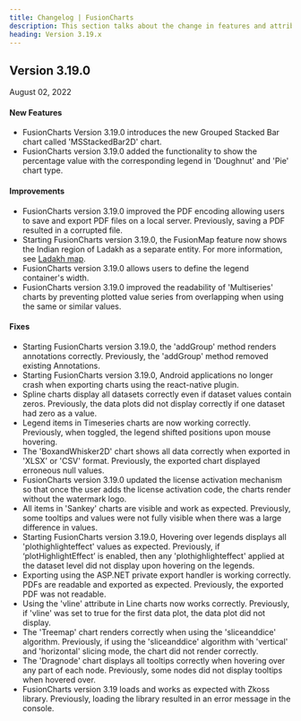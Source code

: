 ```yaml
---
title: Changelog | FusionCharts
description: This section talks about the change in features and attributes with latest released version.
heading: Version 3.19.x
---
```


<h2 class="sub-heading">Version 3.19.0</h2>

<p class="release-date">August 02, 2022</p>

<h4>New Features</h4>

-  FusionCharts Version 3.19.0 introduces the new Grouped Stacked Bar chart called 'MSStackedBar2D' chart. 
-  FusionCharts version 3.19.0 added the functionality to show the percentage value with the corresponding legend in 'Doughnut' and 'Pie' chart type. 

<h4>Improvements</h4>

-  FusionCharts version 3.19.0 improved the PDF encoding allowing users to save and export PDF files on a local server. Previously, saving a PDF resulted in a corrupted file.
-  Starting FusionCharts version 3.19.0, the FusionMap feature now shows the Indian region of Ladakh as a separate entity. For more information, see [Ladakh map]( https://www.fusioncharts.com/fusionmaps).
-  FusionCharts version 3.19.0 allows users to define the legend container's width.
-  FusionCharts version 3.19.0 improved the readability of 'Multiseries' charts by preventing plotted value series from overlapping when using the same or similar values.

<h4>Fixes</h4>

-  Starting FusionCharts version 3.19.0, the 'addGroup' method renders annotations correctly. Previously, the 'addGroup' method removed existing Annotations.
-  Starting FusionCharts version 3.19.0, Android applications no longer crash when exporting charts using the react-native plugin.
-  Spline charts display all datasets correctly even if dataset values contain zeros. Previously, the data plots did not display correctly if one dataset had zero as a value. 
-  Legend items in Timeseries charts are now working correctly. Previously, when toggled, the legend shifted positions upon mouse hovering. 
-  The 'BoxandWhisker2D' chart shows all data correctly when exported in 'XLSX' or 'CSV' format. Previously, the exported chart displayed erroneous null values.
-  FusionCharts version 3.19.0 updated the license activation mechanism so that once the user adds the license activation code, the charts render without the watermark logo. 
-  All items in 'Sankey' charts are visible and work as expected. Previously, some tooltips and values were not fully visible when there was a large difference in values.
-  Starting FusionCharts version 3.19.0, Hovering over legends displays all 'plothighlighteffect' values as expected. Previously, if ‘plotHighlightEffect’ is enabled, then any 'plothighlighteffect' applied at the dataset level did not display upon hovering on the legends.
-  Exporting using the ASP.NET private export handler is working correctly. PDFs are readable and exported as expected. Previously, the exported PDF was not readable.
-  Using the 'vline' attribute in Line charts now works correctly. Previously, if 'vline' was set to true for the first data plot, the data plot did not display.
-  The 'Treemap' chart renders correctly when using the 'sliceanddice' algorithm. Previously, if using the 'sliceanddice' algorithm with 'vertical' and 'horizontal' slicing mode, the chart did not render correctly.
-  The 'Dragnode' chart displays all tooltips correctly when hovering over any part of each node. Previously, some nodes did not display tooltips when hovered over.
-  FusionCharts version 3.19 loads and works as expected with Zkoss library. Previously, loading the library resulted in an error message in the console.
